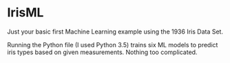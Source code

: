 # IrisML
Just your basic first Machine Learning example using the 1936 Iris Data Set.

Running the Python file (I used Python 3.5) trains six ML models to predict iris types based on given measurements.  Nothing too complicated.
